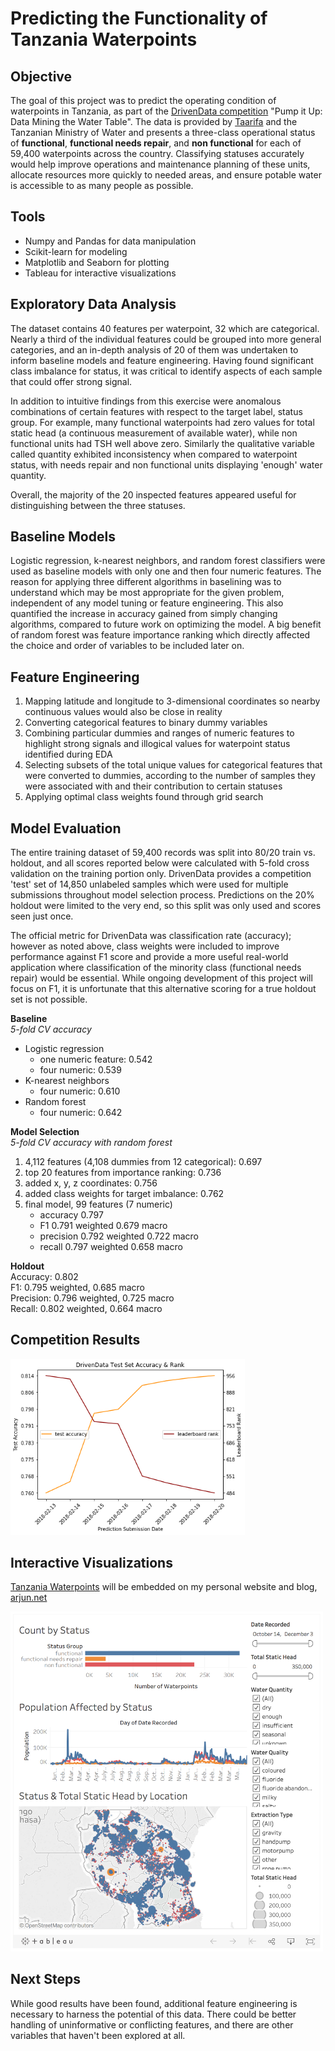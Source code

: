 # Predicting the Functionality of Tanzania Waterpoints

## Objective
The goal of this project was to predict the operating condition of waterpoints in Tanzania, as part of the [DrivenData competition](https://www.drivendata.org/competitions/7/pump-it-up-data-mining-the-water-table/) "Pump it Up: Data Mining the Water Table". The data is provided by [Taarifa](http://taarifa.org/) and the Tanzanian Ministry of Water and presents a three-class operational status of **functional**, **functional needs repair**, and **non functional** for each of 59,400 waterpoints across the country. Classifying statuses accurately would help improve operations and maintenance planning of these units, allocate resources more quickly to needed areas, and ensure potable water is accessible to as many people as possible.

## Tools
- Numpy and Pandas for data manipulation
- Scikit-learn for modeling
- Matplotlib and Seaborn for plotting
- Tableau for interactive visualizations

## Exploratory Data Analysis
The dataset contains 40 features per waterpoint, 32 which are categorical. Nearly a third of the individual features could be grouped into more general categories, and an in-depth analysis of 20 of them was undertaken to inform baseline models and feature engineering. Having found significant class imbalance for status, it was critical to identify aspects of each sample that could offer strong signal.

In addition to intuitive findings from this exercise were anomalous combinations of certain features with respect to the target label, status group. For example, many functional waterpoints had zero values for total static head (a continuous measurement of available water), while non functional units had TSH well above zero. Similarly the qualitative variable called quantity exhibited inconsistency when compared to waterpoint status, with needs repair and non functional units displaying 'enough' water quantity.

Overall, the majority of the 20 inspected features appeared useful for distinguishing between the three statuses.

## Baseline Models
Logistic regression, k-nearest neighbors, and random forest classifiers were used as baseline models with only one and then four numeric features. The reason for applying three different algorithms in baselining was to understand which may be most appropriate for the given problem, independent of any model tuning or feature engineering. This also quantified the increase in accuracy gained from simply changing algorithms, compared to future work on optimizing the model. A big benefit of random forest was feature importance ranking which directly affected the choice and order of variables to be included later on.

## Feature Engineering
1. Mapping latitude and longitude to 3-dimensional coordinates so nearby continuous values would also be close in reality
2. Converting categorical features to binary dummy variables
3. Combining particular dummies and ranges of numeric features to highlight strong signals and illogical values for waterpoint status identified during EDA
4. Selecting subsets of the total unique values for categorical features that were converted to dummies, according to the number of samples they were associated with and their contribution to certain statuses
5. Applying optimal class weights found through grid search

## Model Evaluation
The entire training dataset of 59,400 records was split into 80/20 train vs. holdout, and all scores reported below were calculated with 5-fold cross validation on the training portion only. DrivenData provides a competition 'test' set of 14,850 unlabeled samples which were used for multiple submissions throughout model selection process. Predictions on the 20% holdout were limited to the very end, so this split was only used and scores seen just once.

The official metric for DrivenData was classification rate (accuracy); however as noted above, class weights were included to improve performance against F1 score and provide a more useful real-world application where classification of the minority class (functional needs repair) would be essential. While ongoing development of this project will focus on F1, it is unfortunate that this alternative scoring for a true holdout set is not possible.

**Baseline**  
*5-fold CV accuracy*
- Logistic regression
  - one numeric feature: 0.542
  - four numeric: 0.539
- K-nearest neighbors
  - four numeric: 0.610
- Random forest
  - four numeric: 0.642

**Model Selection**  
*5-fold CV accuracy with random forest*
1. 4,112 features (4,108 dummies from 12 categorical): 0.697
2. top 20 features from importance ranking: 0.736
3. added x, y, z coordinates: 0.756
4. added class weights for target imbalance: 0.762
5. final model, 99 features (7 numeric)
   - accuracy 0.797
   - F1 0.791 weighted 0.679 macro
   - precision 0.792 weighted 0.722 macro
   - recall 0.797 weighted 0.658 macro

**Holdout**  
Accuracy: 0.802  
F1: 0.795 weighted, 0.685 macro  
Precision: 0.796 weighted, 0.725 macro  
Recall: 0.802 weighted, 0.664 macro

## Competition Results
<img src="testaccuracyrank.png" width=375>

## Interactive Visualizations
[Tanzania Waterpoints](https://public.tableau.com/profile/arjun#!/vizhome/TanzaniaWater/TanzaniaWaterpoints) will be embedded on my personal website and blog, [arjun.net](http://arjun.net)

<img src="dashboard.png" width=500>

## Next Steps
While good results have been found, additional feature engineering is necessary to harness the potential of this data. There could be better handling of uninformative or conflicting features, and there are other variables that haven't been explored at all.
